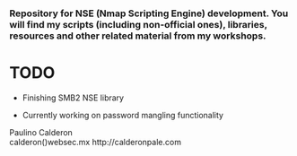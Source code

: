 ### Repository for NSE (Nmap Scripting Engine) development. You will find my scripts (including non-official ones), libraries, resources and other related material from my workshops. 

TODO
================
- Finishing SMB2 NSE library

- Currently working on password mangling functionality

<footer>
Paulino Calderon
<br>
calderon()websec.mx
http://calderonpale.com
</footer>
